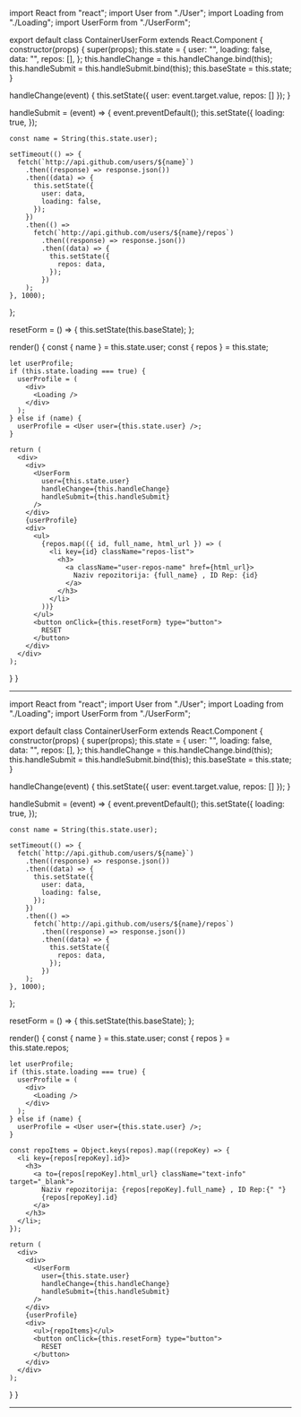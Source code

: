 import React from "react";
import User from "./User";
import Loading from "./Loading";
import UserForm from "./UserForm";

export default class ContainerUserForm extends React.Component {
constructor(props) {
super(props);
this.state = {
user: "",
loading: false,
data: "",
repos: [],
};
this.handleChange = this.handleChange.bind(this);
this.handleSubmit = this.handleSubmit.bind(this);
this.baseState = this.state;
}

handleChange(event) {
this.setState({ user: event.target.value, repos: [] });
}

handleSubmit = (event) => {
event.preventDefault();
this.setState({
loading: true,
});

    const name = String(this.state.user);

    setTimeout(() => {
      fetch(`http://api.github.com/users/${name}`)
        .then((response) => response.json())
        .then((data) => {
          this.setState({
            user: data,
            loading: false,
          });
        })
        .then(() =>
          fetch(`http://api.github.com/users/${name}/repos`)
            .then((response) => response.json())
            .then((data) => {
              this.setState({
                repos: data,
              });
            })
        );
    }, 1000);

};

resetForm = () => {
this.setState(this.baseState);
};

render() {
const { name } = this.state.user;
const { repos } = this.state;

    let userProfile;
    if (this.state.loading === true) {
      userProfile = (
        <div>
          <Loading />
        </div>
      );
    } else if (name) {
      userProfile = <User user={this.state.user} />;
    }

    return (
      <div>
        <div>
          <UserForm
            user={this.state.user}
            handleChange={this.handleChange}
            handleSubmit={this.handleSubmit}
          />
        </div>
        {userProfile}
        <div>
          <ul>
            {repos.map(({ id, full_name, html_url }) => (
              <li key={id} className="repos-list">
                <h3>
                  <a className="user-repos-name" href={html_url}>
                    Naziv repozitorija: {full_name} , ID Rep: {id}
                  </a>
                </h3>
              </li>
            ))}
          </ul>
          <button onClick={this.resetForm} type="button">
            RESET
          </button>
        </div>
      </div>
    );

}
}

---

import React from "react";
import User from "./User";
import Loading from "./Loading";
import UserForm from "./UserForm";

export default class ContainerUserForm extends React.Component {
constructor(props) {
super(props);
this.state = {
user: "",
loading: false,
data: "",
repos: [],
};
this.handleChange = this.handleChange.bind(this);
this.handleSubmit = this.handleSubmit.bind(this);
this.baseState = this.state;
}

handleChange(event) {
this.setState({ user: event.target.value, repos: [] });
}

handleSubmit = (event) => {
event.preventDefault();
this.setState({
loading: true,
});

    const name = String(this.state.user);

    setTimeout(() => {
      fetch(`http://api.github.com/users/${name}`)
        .then((response) => response.json())
        .then((data) => {
          this.setState({
            user: data,
            loading: false,
          });
        })
        .then(() =>
          fetch(`http://api.github.com/users/${name}/repos`)
            .then((response) => response.json())
            .then((data) => {
              this.setState({
                repos: data,
              });
            })
        );
    }, 1000);

};

resetForm = () => {
this.setState(this.baseState);
};

render() {
const { name } = this.state.user;
const { repos } = this.state.repos;

    let userProfile;
    if (this.state.loading === true) {
      userProfile = (
        <div>
          <Loading />
        </div>
      );
    } else if (name) {
      userProfile = <User user={this.state.user} />;
    }

    const repoItems = Object.keys(repos).map((repoKey) => {
      <li key={repos[repoKey].id}>
        <h3>
          <a to={repos[repoKey].html_url} className="text-info" target="_blank">
            Naziv repozitorija: {repos[repoKey].full_name} , ID Rep:{" "}
            {repos[repoKey].id}
          </a>
        </h3>
      </li>;
    });

    return (
      <div>
        <div>
          <UserForm
            user={this.state.user}
            handleChange={this.handleChange}
            handleSubmit={this.handleSubmit}
          />
        </div>
        {userProfile}
        <div>
          <ul>{repoItems}</ul>
          <button onClick={this.resetForm} type="button">
            RESET
          </button>
        </div>
      </div>
    );

}
}

---

